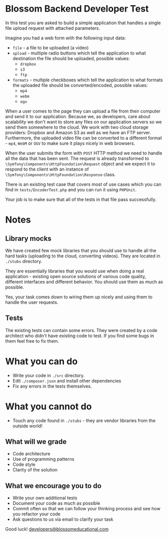 Blossom Backend Developer Test
==============================

In this test you are asked to build a simple application that handles a single file upload request with attached parameters.

Imagine you had a web form with the following input data:

- `file` - a file to be uploaded (a video)
- `upload` - multiple radio buttons which tell the application to what destination the file should be uploaded, possible values:
    - `dropbox`
    - `s3`
    - `ftp`
- `formats` - multiple checkboxes which tell the application to what formats the uploaded file should be converted/encoded, possible values:
    - `mp4`
    - `webm`
    - `ogv`

When a user comes to the page they can upload a file from their computer and send it to our application. Because we, as developers, care 
about scalability we don't want to store any files on our application servers so we send them somewhere to the cloud.
We work with two cloud storage providers: Dropbox and Amazon S3 as well as we have an FTP server. 
Furthermore, the uploaded video file can be converted to a different format - `mp4`, `WebM` or `OGV` to make sure it plays nicely in web browsers.

When the user submits the form with `POST` HTTP method we need to handle all the data that has been sent. 
The request is already transformed to `\Symfony\Components\HttpFoundation\Request` object and we expect it to respond to the 
client with an instance of `\Symfony\Components\HttpFoundation\Response` class.

There is an existing test case that covers most of use cases which you can find in `tests/EncoderTest.php` and you can run it using `PHPUnit`.

Your job is to make sure that all of the tests in that file pass successfully.

# Notes

## Library mocks

We have created few mock libraries that you should use to handle all the hard tasks (uploading to the cloud, converting videos). 
They are located in `./stubs` directory.

They are essentially libraries that you would use when doing a real application - existing open source solutions of various code quality, 
different interfaces and different behavior. You should use them as much as possible.

Yes, your task comes down to wiring them up nicely and using them to handle the user requests.

## Tests

The existing tests can contain some errors. They were created by a code architect who didn't have existing code to test. 
If you find some bugs in them feel free to fix them.

# What you can do

- Write your code in `./src` directory.
- Edit `./composer.json` and install other dependencies
- Fix any errors in the tests themselves.

# What you cannot do

- Touch any code found in `./stubs` - they are vendor libraries from the outside world!

## What will we grade

- Code architecture
- Use of programming patterns
- Code style
- Clarity of the solution

## What we encourage you to do

- Write your own additional tests
- Document your code as much as possible
- Commit often so that we can follow your thinking process and see how you refactor your code
- Ask questions to us via email to clarify your task


Good luck!
developers@blossomeducational.com
